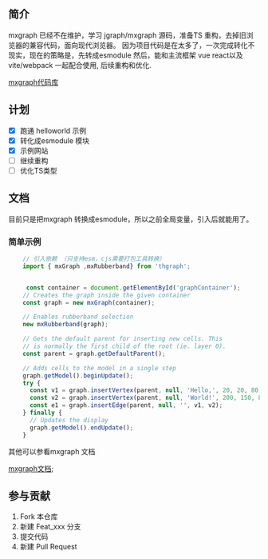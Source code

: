 

## 简介

mxgraph 已经不在维护，学习 jgraph/mxgraph 源码，准备TS 重构，去掉旧浏览器的兼容代码，面向现代浏览器。
因为项目代码是在太多了，一次完成转化不现实，现在的策略是，先转成esmodule 然后，能和主流框架 vue react以及vite/webpack 一起配合使用, 后续重构和优化. 

[mxgraph代码库](https://github.com/jgraph/mxgraph-js)


## 计划

- [x] 跑通 helloworld 示例
- [x] 转化成esmodule 模块
- [x] 示例网站
- [ ] 继续重构
- [ ] 优化TS类型

## 文档
目前只是把mxgraph 转换成esmodule，所以之前全局变量，引入后就能用了。

### 简单示例

``` javascript
    // 引入依赖 （只支持esm，cjs需要打包工具转换）
    import { mxGraph ,mxRubberband} from 'thgraph';


     const container = document.getElementById('graphContainer');
    // Creates the graph inside the given container
    const graph = new mxGraph(container);

    // Enables rubberband selection
    new mxRubberband(graph);

    // Gets the default parent for inserting new cells. This
    // is normally the first child of the root (ie. layer 0).
    const parent = graph.getDefaultParent();

    // Adds cells to the model in a single step
    graph.getModel().beginUpdate();
    try {
      const v1 = graph.insertVertex(parent, null, 'Hello,', 20, 20, 80, 30);
      const v2 = graph.insertVertex(parent, null, 'World!', 200, 150, 80, 30);
      const e1 = graph.insertEdge(parent, null, '', v1, v2);
    } finally {
      // Updates the display
      graph.getModel().endUpdate();
    }

```


其他可以参看mxgraph 文档

[mxgraph文档](https://jgraph.github.io/mxgraph/);



## 参与贡献

1.  Fork 本仓库
2.  新建 Feat_xxx 分支
3.  提交代码
4.  新建 Pull Request





